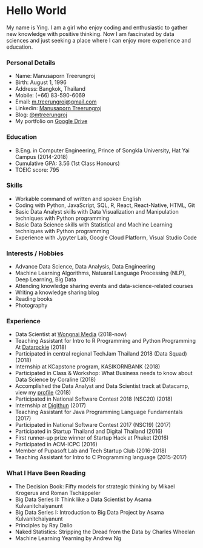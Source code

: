 # Hello World
My name is Ying. I am a girl who enjoy coding and enthusiastic to gather new knowledge with positive thinking. Now I am fascinated by data sciences and just seeking a place where I can enjoy more experience and education.

### Personal Details
* Name: Manusaporn Treerungroj
* Birth: August 1, 1996
* Address: Bangkok, Thailand
* Mobile: (+66) 83-590-6069
* Email: m.treerungroj@gmail.com
* Linkedin: [Manusaporn Treerungroj](https://www.linkedin.com/in/mtreerungroj)
* Blog: [@mtreerungroj](https://medium.com/@m.treerungroj)
* My portfolio on [Google Drive](https://docs.google.com/presentation/d/13rDS1p9heMJBZoYPO7HUYwxeUYVpQ8BhvgTa3HU1dXw/edit?usp=sharing)

### Education
* B.Eng. in Computer Engineering, Prince of Songkla University, Hat Yai Campus (2014-2018)
* Cumulative GPA: 3.56 (1st Class Honours)
* TOEIC score: 795

### Skills
* Workable command of written and spoken English
* Coding with Python, JavaScript, SQL, R, React, React-Native, HTML, Git
* Basic Data Analyst skills with Data Visualization and Manipulation techniques with Python programming
* Basic Data Science skills with Statistical and Machine Learning techniques with Python programming
* Experience with Jypyter Lab, Google Cloud Platform, Visual Studio Code

### Interests / Hobbies
* Advance Data Science, Data Analysis, Data Engineering
* Machine Learning Algorithms, Natuaral Language Processing (NLP), Deep Learning, Big Data
* Attending knowledge sharing events and data-science-related courses
* Writing a knowledge sharing blog
* Reading books
* Photography

### Experience
* Data Scientist at [Wongnai Media](https://www.wongnai.com/about) (2018-now)
* Teaching Assistant for Intro to R Programming and Python Programming At [Datarockie](https://datarockie.com/) (2018)
* Participated in central regional TechJam Thailand 2018 (Data Squad) (2018)
* Internship at KCapstone program, KASIKORNBANK (2018)
* Participated in Class & Workshop: What Business needs to know about Data Science by Coraline (2018)
* Accomplished the Data Analyst and Data Scientist track at Datacamp, view my [profile](https://datacamp.com/profile/mtreerungroj) (2018)
* Participated in National Software Contest 2018 (NSC20) (2018)
* Internship at [Digithun](https://github.com/digithun/ddt) (2017)
* Teaching Assistant for Java Programming Language Fundamentals (2017)
* Participated in National Software Contest 2017 (NSC19) (2017)
* Participated in Startup Thailand and Digital Thailand (2016)
* First runner-up prize winner of Startup Hack at Phuket (2016)
* Participated in ACM-ICPC (2016)
* Member of Pupasoft Lab and Tech Startup Club (2016-2018)
* Teaching Assistant for Intro to C Programming language (2015-2017)

### What I Have Been Reading
* The Decision Book: Fifty models for strategic thinking by Mikael Krogerus and Roman Tschäppeler
* Big Data Series II: Think like a Data Scientist by Asama Kulvanitchaiyanunt
* Big Data Series I: Introduction to Big Data Project by Asama Kulvanitchaiyanunt
* Principles by Ray Dalio
* Naked Statistics: Stripping the Dread from the Data by Charles Wheelan
* Machine Learning Yearning by Andrew Ng
